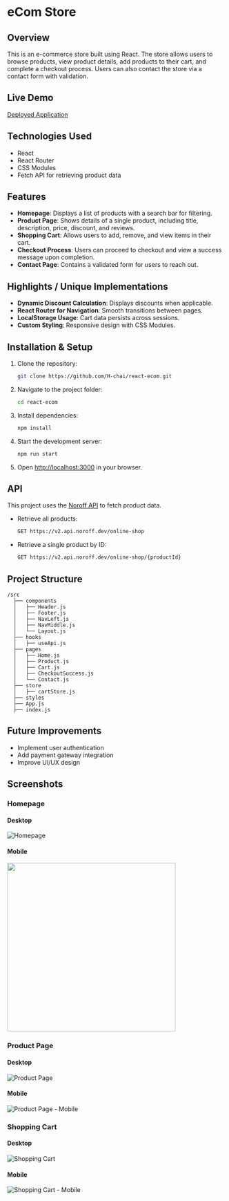 # eCom Store

## Overview

This is an e-commerce store built using React. The store allows users to browse products, view product details, add products to their cart, and complete a checkout process. Users can also contact the store via a contact form with validation.

## Live Demo

[Deployed Application](https://reactecom-project.netlify.app/)

## Technologies Used

- React
- React Router
- CSS Modules
- Fetch API for retrieving product data

## Features

- **Homepage**: Displays a list of products with a search bar for filtering.
- **Product Page**: Shows details of a single product, including title, description, price, discount, and reviews.
- **Shopping Cart**: Allows users to add, remove, and view items in their cart.
- **Checkout Process**: Users can proceed to checkout and view a success message upon completion.
- **Contact Page**: Contains a validated form for users to reach out.

## Highlights / Unique Implementations

- **Dynamic Discount Calculation**: Displays discounts when applicable.
- **React Router for Navigation**: Smooth transitions between pages.
- **LocalStorage Usage**: Cart data persists across sessions.
- **Custom Styling**: Responsive design with CSS Modules.

## Installation & Setup

1. Clone the repository:
   ```sh
   git clone https://github.com/H-chai/react-ecom.git
   ```
2. Navigate to the project folder:
   ```sh
   cd react-ecom
   ```
3. Install dependencies:
   ```sh
   npm install
   ```
4. Start the development server:
   ```sh
   npm run start
   ```
5. Open [http://localhost:3000](http://localhost:3000) in your browser.

## API

This project uses the [Noroff API](https://v2.api.noroff.dev/online-shop) to fetch product data.

- Retrieve all products:
  ```sh
  GET https://v2.api.noroff.dev/online-shop
  ```
- Retrieve a single product by ID:
  ```sh
  GET https://v2.api.noroff.dev/online-shop/{productId}
  ```

## Project Structure

```
/src
  ├── components
  │   ├── Header.js
  │   ├── Footer.js
  │   ├── NavLeft.js
  │   ├── NavMiddle.js
  │   └── Layout.js
  ├── hooks
  │   ├── useApi.js
  ├── pages
  │   ├── Home.js
  │   ├── Product.js
  │   ├── Cart.js
  │   ├── CheckoutSuccess.js
  │   └── Contact.js
  ├── store
  │   ├── cartStore.js
  ├── styles
  ├── App.js
  ├── index.js
```

## Future Improvements

- Implement user authentication
- Add payment gateway integration
- Improve UI/UX design

## Screenshots

### Homepage

#### Desktop

![Homepage](screenshots/homepage.png)

#### Mobile

<img src="screenshots/homepage-mobile.png" width="390px">

### Product Page

#### Desktop

![Product Page](screenshots/product-page.png)

#### Mobile

![Product Page - Mobile](screenshots/product-page-mobile.png)

### Shopping Cart

#### Desktop

![Shopping Cart](screenshots/cart.png)

#### Mobile

![Shopping Cart - Mobile](screenshots/cart-mobile.png)
